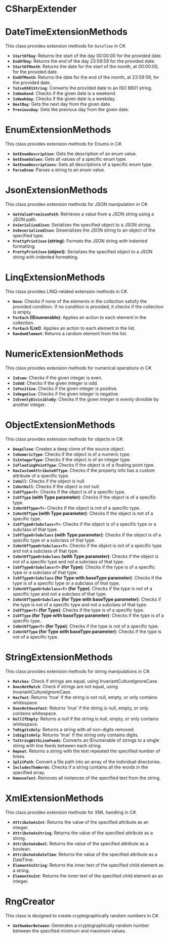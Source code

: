 # CSharpExtender

# DateTimeExtensionMethods

This class provides extension methods for `DateTime` in C#.

- **`StartOfDay`**: Returns the start of the day 00:00:00 for the provided date.
- **`EndOfDay`**: Returns the end of the day 23:59:59 for the provided date.
- **`StartOfMonth`**: Returns the date for the start of the month, at 00:00:00, for the provided date.
- **`EndOfMonth`**: Returns the date for the end of the month, at 23:59:59, for the provided date.
- **`ToIso8601String`**: Converts the provided date to an ISO 8601 string.
- **`IsWeekend`**: Checks if the given date is a weekend.
- **`IsWeekday`**: Checks if the given date is a weekday.
- **`NextDay`**: Gets the next day from the given date.
- **`PreviousDay`**: Gets the previous day from the given date.

# EnumExtensionMethods

This class provides extension methods for Enums in C#.

- **`GetEnumDescription`**: Gets the description of an enum value.
- **`GetEnumValues`**: Gets all values of a specific enum type.
- **`GetEnumDescriptions`**: Gets all descriptions of a specific enum type.
- **`ParseEnum`**: Parses a string to an enum value.

# JsonExtensionMethods

This class provides extension methods for JSON manipulation in C#.

- **`GetValueFromJsonPath`**: Retrieves a value from a JSON string using a JSON path.
- **`AsSerializedJson`**: Serializes the specified object to a JSON string.
- **`AsDeserializedJson`**: Deserializes the JSON string to an object of the specified type.
- **`PrettyPrintJson` (string)**: Formats the JSON string with indented formatting.
- **`PrettyPrintJson` (object)**: Serializes the specified object to a JSON string with indented formatting.

# LinqExtensionMethods

This class provides LINQ-related extension methods in C#.

- **`None`**: Checks if none of the elements in the collection satisfy the provided condition. If no condition is provided, it checks if the collection is empty.
- **`ForEach` (IEnumerable)**: Applies an action to each element in the collection.
- **`ForEach` (List)**: Applies an action to each element in the list.
- **`RandomElement`**: Returns a random element from the list.

# NumericExtensionMethods

This class provides extension methods for numerical operations in C#.

- **`IsEven`**: Checks if the given integer is even.
- **`IsOdd`**: Checks if the given integer is odd.
- **`IsPositive`**: Checks if the given integer is positive.
- **`IsNegative`**: Checks if the given integer is negative.
- **`IsEvenlyDivisibleBy`**: Checks if the given integer is evenly divisible by another integer.

# ObjectExtensionMethods

This class provides extension methods for objects in C#.

- **`DeepClone`**: Creates a deep clone of the source object.
- **`IsNumericType`**: Checks if the object is of a numeric type.
- **`IsIntegerType`**: Checks if the object is of an integer type.
- **`IsFloatingPointType`**: Checks if the object is of a floating point type.
- **`HasCustomAttributeOfType`**: Checks if the property info has a custom attribute of a specific type.
- **`IsNull`**: Checks if the object is null.
- **`IsNotNull`**: Checks if the object is not null.
- **`IsOfType<T>`**: Checks if the object is of a specific type.
- **`IsOfType` (with Type parameter)**: Checks if the object is of a specific type.
- **`IsNotOfType<T>`**: Checks if the object is not of a specific type.
- **`IsNotOfType` (with Type parameter)**: Checks if the object is not of a specific type.
- **`IsOfTypeOrSubclass<T>`**: Checks if the object is of a specific type or a subclass of that type.
- **`IsOfTypeOrSubclass` (with Type parameter)**: Checks if the object is of a specific type or a subclass of that type.
- **`IsNotOfTypeOrSubclass<T>`**: Checks if the object is not of a specific type and not a subclass of that type.
- **`IsNotOfTypeOrSubclass` (with Type parameter)**: Checks if the object is not of a specific type and not a subclass of that type.
- **`IsOfTypeOrSubclass<T>` (for Type)**: Checks if the type is of a specific type or a subclass of that type.
- **`IsOfTypeOrSubclass` (for Type with baseType parameter)**: Checks if the type is of a specific type or a subclass of that type.
- **`IsNotOfTypeOrSubclass<T>` (for Type)**: Checks if the type is not of a specific type and not a subclass of that type.
- **`IsNotOfTypeOrSubclass` (for Type with baseType parameter)**: Checks if the type is not of a specific type and not a subclass of that type.
- **`IsOfType<T>` (for Type)**: Checks if the type is of a specific type.
- **`IsOfType` (for Type with baseType parameter)**: Checks if the type is of a specific type.
- **`IsNotOfType<T>` (for Type)**: Checks if the type is not of a specific type.
- **`IsNotOfType` (for Type with baseType parameter)**: Checks if the type is not of a specific type.

# StringExtensionMethods

This class provides extension methods for string manipulations in C#.

- **`Matches`**: Check if strings are equal, using InvariantCultureIgnoreCase.
- **`DoesNotMatch`**: Check if strings are not equal, using InvariantCultureIgnoreCase.
- **`HasText`**: Returns 'true' if the string is not null, empty, or only contains whitespace.
- **`DoesNotHaveText`**: Returns 'true' if the string is null, empty, or only contains whitespace.
- **`NullIfEmpty`**: Returns a null if the string is null, empty, or only contains whitespace.
- **`ToDigitsOnly`**: Returns a string with all non-digits removed.
- **`IsDigitsOnly`**: Returns 'true' if the string only contains digits.
- **`ToStringWithLineFeeds`**: Converts an IEnumerable of strings to a single string with line feeds between each string.
- **`Repeat`**: Returns a string with the text repeated the specified number of times.
- **`SplitPath`**: Convert a file path into an array of the individual directories.
- **`IncludesTheWords`**: Checks if a string contains all the words in the specified array.
- **`RemoveText`**: Removes all instances of the specified text from the string.

# XmlExtensionMethods

This class provides extension methods for XML handling in C#.

- **`AttributeAsInt`**: Returns the value of the specified attribute as an integer.
- **`AttributeAsString`**: Returns the value of the specified attribute as a string.
- **`AttributeAsBool`**: Returns the value of the specified attribute as a boolean.
- **`AttributeAsDateTime`**: Returns the value of the specified attribute as a DateTime.
- **`ElementAsString`**: Returns the inner text of the specified child element as a string.
- **`ElementAsInt`**: Returns the inner text of the specified child element as an integer.

# RngCreator

This class is designed to create cryptographically random numbers in C#.

- **`GetNumberBetween`**: Generates a cryptographically random number between the specified minimum and maximum values.
